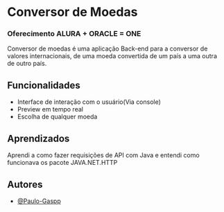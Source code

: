 
# Conversor de Moedas
###  Oferecimento ALURA + ORACLE = ONE
Conversor de moedas é uma aplicação Back-end para a conversor de valores internacionais, de uma moeda convertida de um país a uma outra de outro país. 





## Funcionalidades

- Interface de interação com o usuário(Via console)
- Preview em tempo real
- Escolha de qualquer moeda



## Aprendizados

Aprendi a como fazer requisições de API com Java e entendi como funcionava os pacote JAVA.NET.HTTP


## Autores

- [@Paulo-Gaspp](https://www.github.com/Gasppr)


